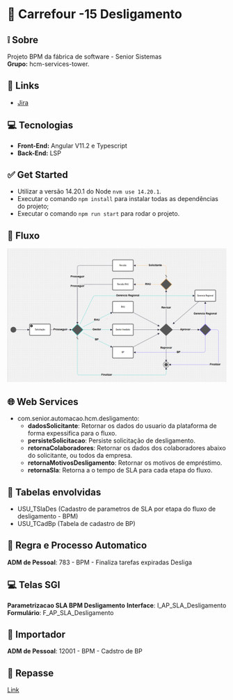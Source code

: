 # 🚀 Carrefour -15 Desligamento

## ❕ Sobre

Projeto BPM da fábrica de software - Senior Sistemas
<br>
**Grupo:** hcm-services-tower.

## 🔌 Links

- [Jira](https://jira.senior.com.br/browse/FABPRH-2198)

## 💻 Tecnologias

- **Front-End:** Angular V11.2 e Typescript
- **Back-End:** LSP

## ✅ Get Started

- Utilizar a versão 14.20.1 do Node `nvm use 14.20.1`.
- Executar o comando `npm install` para instalar todas as dependências do projeto;
- Executar o comando `npm run start` para rodar o projeto.

## 📸 Fluxo

<p align="center">
  <img src="./.gitlab/desenho_fluxo.png" alt="Desenho do fluxo" />
</p>

## 🌐 Web Services

- com.senior.automacao.hcm.desligamento:
  - **dadosSolicitante**: Retornar os dados do usuario da plataforma de forma expessifica para o fluxo.
  - **persisteSolicitacao**: Persiste solicitação de desligamento.
  - **retornaColaboradores**: Retornar os dados dos colaboradores abaixo do solicitante, ou todos da empresa.
  - **retornaMotivosDesligamento**: Retornar os motivos de empréstimo.
  - **retornaSla**: Retorna a o tempo de SLA para cada etapa do fluxo.

## 📅 Tabelas envolvidas

- USU_TSlaDes (Cadastro de parametros de SLA por etapa do fluxo de desligamento - BPM)
- USU_TCadBp (Tabela de cadastro de BP)

## 📡 Regra e Processo Automatico

**ADM de Pessoal**: 783 - BPM - Finaliza tarefas expiradas Desliga

## 💻 Telas SGI

**Parametrizacao SLA BPM Desligamento**
**Interface**: I_AP_SLA_Desligamento
**Formulário**: F_AP_SLA_Desligamento

## 📩 Importador

**ADM de Pessoal**: 12001 - BPM - Cadstro de BP

## 🎥 Repasse

[Link](https://seniorsistemassa-my.sharepoint.com/:v:/g/personal/marcelo_filho_senior_com_br/ERePYMqfEUhOqqpGv9Oe2xQB-CtbCmwjmswMM0QkNPs7Bw?nav=eyJyZWZlcnJhbEluZm8iOnsicmVmZXJyYWxBcHAiOiJTdHJlYW1XZWJBcHAiLCJyZWZlcnJhbFZpZXciOiJTaGFyZURpYWxvZy1MaW5rIiwicmVmZXJyYWxBcHBQbGF0Zm9ybSI6IldlYiIsInJlZmVycmFsTW9kZSI6InZpZXcifX0%3D&email=juan.nicoletti%40senior.com.br&e=To4itw)
